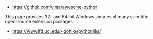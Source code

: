 - https://github.com/vinta/awesome-python

This page provides 32- and 64-bit Windows binaries of many scientific open-source extension packages
- https://www.lfd.uci.edu/~gohlke/pythonlibs/
